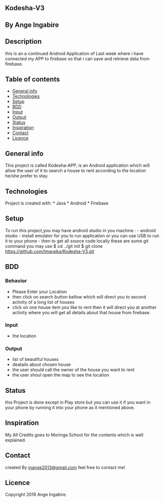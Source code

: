 ## Kodesha-V3
## By Ange Ingabire
## Description 
   this is an a continued Android Application of Last week where i have connected my APP to firebase so that i can save and retrieve data from firebase.
   
## Table of contents
* [General info](#generalinfo)
* [Technologies](#technologies)
* [Setup](#setup)
* [BDD](#dbb)
* [Input](#input)
* [Output](#output)
* [Status](#status)
* [Inspiration](#inspiration)
* [Contact](#contact)
* [Licence](#licence)


## General info
   This project is called Kodesha-APP, is an Android application which will allow the user of it to search a house to rent      according to the location he/she prefer to stay. 
	
## Technologies
  Project is created with:
     * Java 
     * Android
     * Firebase
	
## Setup
   To run this project,you may have android studio in you machine :
      - android studio 
      - install emulator for you to run application or you can use USB to run it to your phone 
      - then to get all source code locally these are some git command you may use
   $ cd ../git init 
   $ git clone https://github.com/Imaraika/Kodesha-V3.git
   
## BDD
### Behavior
- Please Enter your Location 
- then click on search button bellow which will direct you to second activity of a long list of houses
- click on one house item you like to rent then it will direct you at another activity where you will get
  all details about that house from  firebase.
  
### Input
- the location

### Output
- list of beautiful houses
- deatails about chosen house
- the user should call the owner of the house you want to rent 
- the user shoul open the map to see the location 

## Status
this Project is done except in Play store but you can use it if you want in your phone by running it into your phone as  it mentioned above.

## Inspiration
My All Credits goes to Moringa School for the contents which is well explained.

## Contact
created By inange2013@gmail.com feel free to contact me!

## Licence
Copyright 2019 Ange Ingabire.



